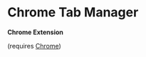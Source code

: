 Chrome Tab Manager
==================

__Chrome Extension__

    
(requires [Chrome](http://www.google.com/chrome))
